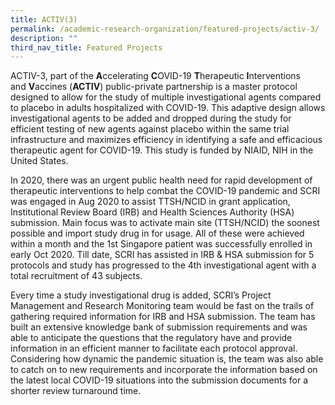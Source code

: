 ```yaml
---
title: ACTIV(3)
permalink: /academic-research-organization/featured-projects/activ-3/
description: ""
third_nav_title: Featured Projects
---
```

ACTIV-3, part of the **A**ccelerating **C**OVID-19 **T**herapeutic **I**nterventions and **V**accines (**ACTIV**) public-private partnership is a master protocol designed to allow for the study of multiple investigational agents compared to placebo in adults hospitalized with COVID-19. This adaptive design allows investigational agents to be added and dropped during the study for efficient testing of new agents against placebo within the same trial infrastructure and maximizes efficiency in identifying a safe and efficacious therapeutic agent for COVID-19. This study is funded by NIAID, NIH in the United States.

In 2020, there was an urgent public health need for rapid development of therapeutic interventions to help combat the COVID-19 pandemic and SCRI was engaged in Aug 2020 to assist TTSH/NCID in grant application, Institutional Review Board (IRB) and Health Sciences Authority (HSA) submission. Main focus was to activate main site (TTSH/NCID) the soonest possible and import study drug in for usage. All of these were achieved within a month and the 1st Singapore patient was successfully enrolled in early Oct 2020. Till date, SCRI has assisted in IRB & HSA submission for 5 protocols and study has progressed to the 4th investigational agent with a total recruitment of 43 subjects.

Every time a study investigational drug is added, SCRI’s Project Management and Research Monitoring team would be fast on the trails of gathering required information for IRB and HSA submission. The team has built an extensive knowledge bank of submission requirements and was able to anticipate the questions that the regulatory have and provide information in an efficient manner to facilitate each protocol approval. Considering how dynamic the pandemic situation is, the team was also able to catch on to new requirements and incorporate the information based on the latest local COVID-19 situations into the submission documents for a shorter review turnaround time.